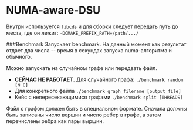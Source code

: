 # NUMA-aware-DSU

Внутри используется `libcds` и для сборки следует передать путь до места, где он лежит:
`-DCMAKE_PREFIX_PATH=/path/.../`


###Benchmark
Запускает benchmark. На данный момент как результат отдает два числа -- время в секундах запуска numa-алгоритма и обычного.

Можно запускать на случайном графе или передвать файл.
* **СЕЙЧАС НЕ РАБОТАЕТ.** Для случайного графа: `./benchmark random [N E]`
* Для конкретного файла `./benchmark graph_filename [output_file]`
* Кейс с непересекающимися графами `./benchmark split [THREADS]`

Файл с графом должен быть в специальном формате. Сначала должны быть записаны число вершин и число ребер в графе, а затем перечислены ребра как пары выршин.